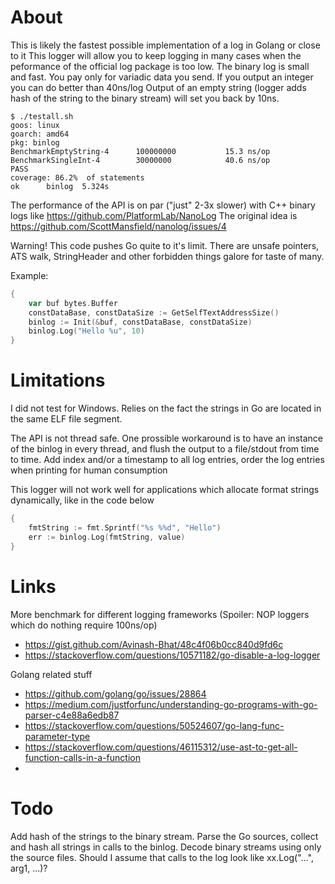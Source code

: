 # About

This is likely the fastest possible implementation of a log in Golang or close to it
This logger will allow you to keep logging in many cases when the peformance of the official log package is too low.
The binary log is small and fast. You pay only for variadic data you send. If you output an integer you can do better than 40ns/log
Output of an empty string (logger adds hash of the string to the binary stream) will set you back by 10ns.


	$ ./testall.sh 
	goos: linux
	goarch: amd64
	pkg: binlog
	BenchmarkEmptyString-4   	100000000	        15.3 ns/op
	BenchmarkSingleInt-4     	30000000	        40.6 ns/op
	PASS
	coverage: 86.2%  of statements
	ok  	binlog	5.324s
	
	
The performance of the API is on par ("just" 2-3x slower) with C++ binary logs like https://github.com/PlatformLab/NanoLog
The original idea is https://github.com/ScottMansfield/nanolog/issues/4

Warning! This code pushes Go quite to it's limit. There are unsafe pointers, ATS walk, StringHeader and
other forbidden things galore for taste of many.

Example:

```Go
{
	var buf bytes.Buffer
	constDataBase, constDataSize := GetSelfTextAddressSize()
	binlog := Init(&buf, constDataBase, constDataSize)
	binlog.Log("Hello %u", 10)
}
```

# Limitations

I did not test for Windows. Relies on the fact the strings in Go are located in the same ELF file segment. 

The API is not thread safe. One prossible workaround is to have an instance of the binlog in every thread, and flush the output to a file/stdout from time to time.
Add index and/or a timestamp to all log entries, order the log entries when printing for human consumption

This logger will not work well for applications which allocate format strings dynamically, like in the code below 

```Go
{
	fmtString := fmt.Sprintf("%s %%d", "Hello")
	err := binlog.Log(fmtString, value)
}
```

# Links

More benchmark for different logging frameworks (Spoiler: NOP loggers which do nothing require 100ns/op)

* https://gist.github.com/Avinash-Bhat/48c4f06b0cc840d9fd6c
* https://stackoverflow.com/questions/10571182/go-disable-a-log-logger

Golang related stuff 

* https://github.com/golang/go/issues/28864
* https://medium.com/justforfunc/understanding-go-programs-with-go-parser-c4e88a6edb87
* https://stackoverflow.com/questions/50524607/go-lang-func-parameter-type
* https://stackoverflow.com/questions/46115312/use-ast-to-get-all-function-calls-in-a-function
* 


# Todo

Add hash of the strings to the binary stream. Parse the Go sources, collect and hash all strings in calls to the binlog. Decode binary streams
using only the source files. Should I assume that calls to the log look like xx.Log("...", arg1, ...)?

